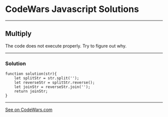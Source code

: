 # CodeWars Javascript Solutions

---

## Multiply

The code does not execute properly. Try to figure out why.

---

### Solution

```
function solution(str){
    let splitStr = str.split('');
    let reverseStr = splitStr.reverse();
    let joinStr = reverseStr.join('');
    return joinStr;
}
```

---

[See on CodeWars.com](https://www.codewars.com/kata/51c8991dee245d7ddf00000e/javascript)
